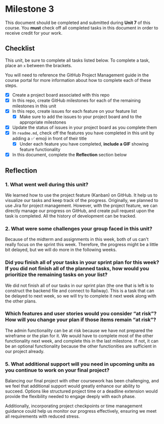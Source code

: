 # Milestone 3

This document should be completed and submitted during **Unit 7** of this course. You **must** check off all completed tasks in this document in order to receive credit for your work.

## Checklist

This unit, be sure to complete all tasks listed below. To complete a task, place an `x` between the brackets.

You will need to reference the GitHub Project Management guide in the course portal for more information about how to complete each of these steps.

- [x] Create a project board associated with this repo
- [x] In this repo, create GitHub milestones for each of the remaining milestones in this unit
- [x] In this repo, create issues for each feature on your feature list
  - [x] Make sure to add the issues to your project board and to the appropriate milestones
- [x] Update the status of issues in your project board as you complete them
- [x] In `readme.md`, check off the features you have completed in this unit by adding a ✅ emoji in front of their title
  - [x] Under each feature you have completed, **include a GIF** showing feature functionality
- [x] In this document, complete the **Reflection** section below

## Reflection

### 1. What went well during this unit?

We learned how to use the project feature (Kanban) on GitHub. It help us to visualize our tasks and keep track of the progress. Originally, we planned to use Jira for project management. However, with the project feature, we can directly manage our progress on GitHub, and create pull request upon the task is completed. All the history of development can be tracked.

### 2. What were some challenges your group faced in this unit?

Because of the midterm and assignments in this week, both of us can't really focus on the sprint this week. Therefore, the progress might be a little bit delayed, but we will do more in the following weeks.

### Did you finish all of your tasks in your sprint plan for this week? If you did not finish all of the planned tasks, how would you prioritize the remaining tasks on your list?

We did not finish all of our tasks in our sprint plan (the one that is left is to construct the backend file and connect to Railway). This is a task that can be delayed to next week, so we will try to complete it next week along with the other plans.

### Which features and user stories would you consider “at risk”? How will you change your plan if those items remain “at risk”?

The admin functionality can be at risk because we have not prepared the wireframe or the plan for it. We would have to complete most of the other functionality next week, and complete this in the last milestone. If not, it can be an optional functionality because the other functionities are sufficient in our project already.

### 5. What additional support will you need in upcoming units as you continue to work on your final project?

Balancing our final project with other coursework has been challenging, and we feel that additional support would greatly enhance our ability to succeed. Options like structured project time or a deadline extension would provide the flexibility needed to engage deeply with each phase.

Additionally, incorporating project checkpoints or time management guidance could help us monitor our progress effectively, ensuring we meet all requirements with reduced stress.
